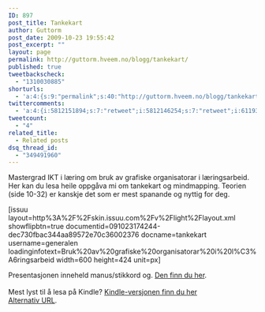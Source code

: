 ```yaml
---
ID: 897
post_title: Tankekart
author: Guttorm
post_date: 2009-10-23 19:55:42
post_excerpt: ""
layout: page
permalink: http://guttorm.hveem.no/blogg/tankekart/
published: true
tweetbackscheck:
  - "1310030885"
shorturls:
  - 'a:4:{s:9:"permalink";s:40:"http://guttorm.hveem.no/blogg/tankekart/";s:7:"tinyurl";s:26:"http://tinyurl.com/yjtq7rb";s:4:"isgd";s:18:"http://is.gd/4xWEm";s:5:"bitly";s:20:"http://bit.ly/2RfjN8";}'
twittercomments:
  - 'a:4:{i:5812151894;s:7:"retweet";i:5812146254;s:7:"retweet";i:6119324803;s:3:"787";i:12179430646;s:4:"1081";}'
tweetcount:
  - "4"
related_title:
  - Related posts
dsq_thread_id:
  - "349491960"
---
```

Mastergrad IKT i læring om bruk av grafiske organisatorar i læringsarbeid. Her kan du lesa heile oppgåva mi om tankekart og mindmapping. Teorien (side 10-32) er kanskje det som er mest spanande og nyttig for deg.

[issuu layout=http%3A%2F%2Fskin.issuu.com%2Fv%2Flight%2Flayout.xml showflipbtn=true documentid=091023174244-dec730fbac344aa89572e70c36002376 docname=tankekart username=generalen loadinginfotext=Bruk%20av%20grafiske%20organisatorar%20i%20l%C3%A6ringsarbeid width=600 height=424 unit=px]

Presentasjonen inneheld manus/stikkord og. <a href="http://guttorm.hveem.no/guttorm_hveem_master-presentasjon.ppt">Den finn du her</a>.<br /><br />
Mest lyst til å lesa på Kindle? <a href="http://bit.ly/ghmasterkindle ">Kindle-versjonen finn du her</a><br /> <a href="http://guttorm.hveem.no/Guttorm_Hveem_Bruk_av_grafiske_organisatorar_i_laeringsarbeid.azw">Alternativ URL</a>.